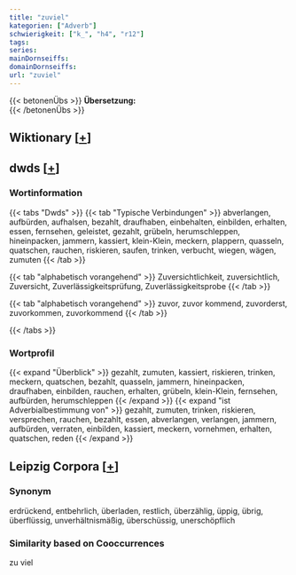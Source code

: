 ```yaml
---
title: "zuviel"
kategorien: ["Adverb"]
schwierigkeit: ["k_", "h4", "r12"]
tags:
series:
mainDornseiffs:
domainDornseiffs:
url: "zuviel"
---
```


{{< betonenÜbs >}}
**Übersetzung:**  
{{< /betonenÜbs >}}

## Wiktionary [[+](https://de.wiktionary.org/wiki/zuviel)]



## dwds [[+](https://www.dwds.de/wb/zuviel)]

### Wortinformation
{{< tabs "Dwds" >}}
{{< tab "Typische Verbindungen" >}}
abverlangen, aufbürden, aufhalsen, bezahlt, draufhaben, einbehalten, einbilden, erhalten, essen, fernsehen, geleistet, gezahlt, grübeln, herumschleppen, hineinpacken, jammern, kassiert, klein-Klein, meckern, plappern, quasseln, quatschen, rauchen, riskieren, saufen, trinken, verbucht, wiegen, wägen, zumuten
{{< /tab >}}

{{< tab "alphabetisch vorangehend" >}}
Zuversichtlichkeit, zuversichtlich, Zuversicht, Zuverlässigkeitsprüfung, Zuverlässigkeitsprobe
{{< /tab >}}

{{< tab "alphabetisch vorangehend" >}}
zuvor, zuvor kommend, zuvorderst, zuvorkommen, zuvorkommend
{{< /tab >}}

{{< /tabs >}}

### Wortprofil
{{< expand "Überblick" >}} gezahlt, zumuten, kassiert, riskieren, trinken, meckern, quatschen, bezahlt, quasseln, jammern, hineinpacken, draufhaben, einbilden, rauchen, erhalten, grübeln, klein-Klein, fernsehen, aufbürden, herumschleppen {{< /expand >}}
{{< expand "ist Adverbialbestimmung von" >}} gezahlt, zumuten, trinken, riskieren, versprechen, rauchen, bezahlt, essen, abverlangen, verlangen, jammern, aufbürden, verraten, einbilden, kassiert, meckern, vornehmen, erhalten, quatschen, reden {{< /expand >}}

## Leipzig Corpora [[+](https://corpora.uni-leipzig.de/en/res?word=zuviel&corpusId=deu_newscrawl-public_2018)]


### Synonym
erdrückend, entbehrlich, überladen, restlich, überzählig, üppig, übrig, überflüssig, unverhältnismäßig, überschüssig, unerschöpflich


### Similarity based on Cooccurrences
zu viel


